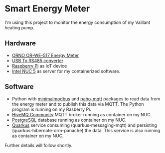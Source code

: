 # Smart Energy Meter
I'm using this project to monitor the energy consumption of my Vaillant heating pump.

## Hardware
* [ORNO OR-WE-517 Energy Meter](https://www.orno.pl/en/energy-meters-with-mid/350-3-phase-multi-tariff-energy-meter-with-rs-485-80a-4-5-modules-din-th-35mm-5902560322422.html)
* [USB To RS485 converter](https://www.waveshare.com/wiki/USB_TO_RS485)
* [Raspberry Pi](https://www.raspberrypi.com/products/raspberry-pi-1-model-b-plus/) as IoT device 
* [Intel NUC 5](https://www.intel.com/content/www/us/en/ark/products/series/129708/intel-nuc-kit-with-5th-generation-intel-core-processors.html) as server for my containerized software.

## Software
* Python with [minimalmodbus](https://github.com/pyhys/minimalmodbus) and [paho-mqtt](https://github.com/eclipse-paho/paho.mqtt.python) packages to read data from the energy meter and to publish this data via MQTT. The Python program is running on my Rasberry Pi.
* [HiveMQ Community](https://github.com/hivemq/hivemq-community-edition) MQTT broker running as container on my NUC.
* [PostgreSQL](https://www.postgresql.org/) database running as container on my NUC.
* [Quarkus](https://quarkus.io/) service consuming (quarkus-messaging-mqtt) and persisting (quarkus-hibernate-orm-panache) the data. This service is also running as container on my NUC.

Further details will follow shortly.
